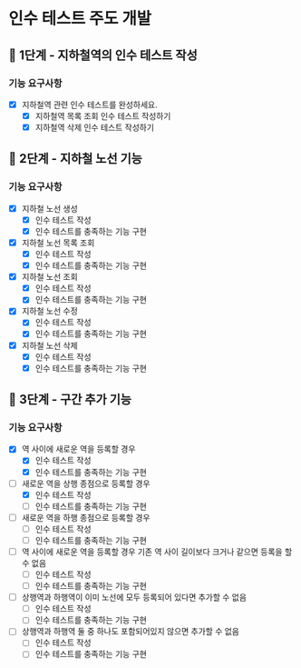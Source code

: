 # 인수 테스트 주도 개발

## 🚀 1단계 - 지하철역의 인수 테스트 작성

### 기능 요구사항
-[X] 지하철역 관련 인수 테스트를 완성하세요.
    -[X] 지하철역 목록 조회 인수 테스트 작성하기
    -[X] 지하철역 삭제 인수 테스트 작성하기

## 🚀 2단계 - 지하철 노선 기능

### 기능 요구사항
- [X] 지하철 노선 생성
  - [X] 인수 테스트 작성
  - [X] 인수 테스트를 충족하는 기능 구현
- [X] 지하철 노선 목록 조회
  - [X] 인수 테스트 작성
  - [X] 인수 테스트를 충족하는 기능 구현
- [X] 지하철 노선 조회
  - [X] 인수 테스트 작성
  - [X] 인수 테스트를 충족하는 기능 구현
- [X] 지하철 노선 수정
  - [X] 인수 테스트 작성
  - [X] 인수 테스트를 충족하는 기능 구현
- [X] 지하철 노선 삭제
  - [X] 인수 테스트 작성
  - [X] 인수 테스트를 충족하는 기능 구현

## 🚀 3단계 - 구간 추가 기능

### 기능 요구사항
- [X] 역 사이에 새로운 역을 등록할 경우
  - [X] 인수 테스트 작성
  - [X] 인수 테스트를 충족하는 기능 구현
- [ ] 새로운 역을 상행 종점으로 등록할 경우
  - [X] 인수 테스트 작성
  - [ ] 인수 테스트를 충족하는 기능 구현
- [ ] 새로운 역을 하행 종점으로 등록할 경우
  - [ ] 인수 테스트 작성
  - [ ] 인수 테스트를 충족하는 기능 구현
- [ ] 역 사이에 새로운 역을 등록할 경우 기존 역 사이 길이보다 크거나 같으면 등록을 할 수 없음
  - [ ] 인수 테스트 작성
  - [ ] 인수 테스트를 충족하는 기능 구현
- [ ] 상행역과 하행역이 이미 노선에 모두 등록되어 있다면 추가할 수 없음
  - [ ] 인수 테스트 작성
  - [ ] 인수 테스트를 충족하는 기능 구현
- [ ] 상행역과 하행역 둘 중 하나도 포함되어있지 않으면 추가할 수 없음
  - [ ] 인수 테스트 작성
  - [ ] 인수 테스트를 충족하는 기능 구현
